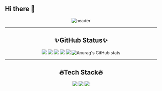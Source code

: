 ## Hi there 👋

<!--
**crystal397/crystal397** is a ✨ _special_ ✨ repository because its `README.md` (this file) appears on your GitHub profile.

Here are some ideas to get you started:

- 🔭 I’m currently working on ...
- 🌱 I’m currently learning ...
- 👯 I’m looking to collaborate on ...
- 🤔 I’m looking for help with ...
- 💬 Ask me about ...
- 📫 How to reach me: ...
- 😄 Pronouns: ...
- ⚡ Fun fact: ...
-->

<div align="center">
  
![header](https://capsule-render.vercel.app/api?type=venom&color=gradient&height=200&text=👋Hello+Crystal+Github👋&fontcolor=D3D3D3&animation=twinkling&stroke=000000)

----
## ✨GitHub Status✨
![](http://github-profile-summary-cards.vercel.app/api/cards/stats?username=crystal397&theme=calm)
![](http://github-profile-summary-cards.vercel.app/api/cards/productive-time?username=crystal397&theme=calm&utcOffset=8)
![](http://github-profile-summary-cards.vercel.app/api/cards/repos-per-language?username=crystal397&theme=calm)
![](http://github-profile-summary-cards.vercel.app/api/cards/most-commit-language?username=crystal397&theme=calm)
![](http://github-profile-summary-cards.vercel.app/api/cards/profile-details?username=crystal397&theme=calm)
![Anurag's GitHub stats](https://github-readme-stats.vercel.app/api?username=crystal397&show_icons=true&theme=radical)

----
## 🔥Tech Stack🔥
<img src="https://img.shields.io/badge/python-3776AB?style=flat-square&logo=python&logoColor=white"/>
<img src="https://img.shields.io/badge/docker-2496ED?style=flat-square&logo=docker&logoColor=white"/>
<img src="https://img.shields.io/badge/amazonwebservices-232F3E?style=flat-square&logo=amazonwebservices&logoColor=white"/>
</div>

<!--
-------------
<b>CV & Portfolio</b><br>
- Please find my CV [HERE]()<br>
- Please find my Portfolio [HERE]()<br>


## Stats
<div align="center">
  <div style="display: flex; justify-content: space-between; width: 100%; max-width: 1000px; align-items: center;">
    <img src="https://github-readme-stats.vercel.app/api?username=crystal397&show_icons=true&theme=buefy" style="flex: 1; width: 48%; height: 170px; object-fit: cover; margin-right: 10px;">
    <img src="https://github-readme-stats.vercel.app/api/top-langs/?username=crystal397&layout=compact&theme=buefy" style="flex: 1; width: 48%; height: 170px; object-fit: cover;">
  </div>

  <div align="right" style="margin-top: 20px;">
    <img src="https://hits.seeyoufarm.com/api/count/incr/badge.svg?url=https%3A%2F%2Fgithub.com%2Fcrystal397%2Fkaggle-badge&count_bg=%23A8E1DB&title_bg=%23555555&icon=&icon_color=%23A8E1DB&title=hits&edge_flat=false">
  </div>
</div>

-->
